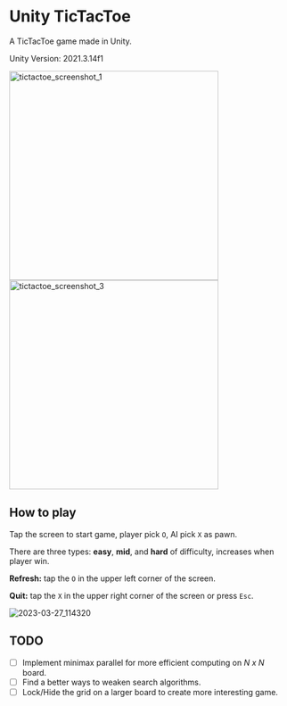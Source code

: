 # Unity TicTacToe

A TicTacToe game made in Unity.

Unity Version: 2021.3.14f1

<img src="https://user-images.githubusercontent.com/49583943/227832958-4d60c1cf-5321-47e8-961d-727bfb642feb.png" alt="tictactoe_screenshot_1" width=375 /> <img src="https://user-images.githubusercontent.com/49583943/227832969-7c4fbbe5-d338-44bf-85e2-91125fe1e3c5.png" alt="tictactoe_screenshot_3" width=375 />

## How to play

Tap the screen to start game, player pick `O`, AI pick `X` as pawn.

There are three types: **easy**, **mid**, and **hard** of difficulty, increases when player win.

**Refresh:** tap the `O` in the upper left corner of the screen.

**Quit:** tap the `X` in the upper right corner of the screen or press `Esc`.

![2023-03-27_114320](https://user-images.githubusercontent.com/49583943/227836372-cf563a71-5160-4021-b6d0-0303b07d0937.png)


## TODO

- [ ] Implement minimax parallel for more efficient computing on *N x N* board.
- [ ] Find a better ways to weaken search algorithms.
- [ ] Lock/Hide the grid on a larger board to create more interesting game.
